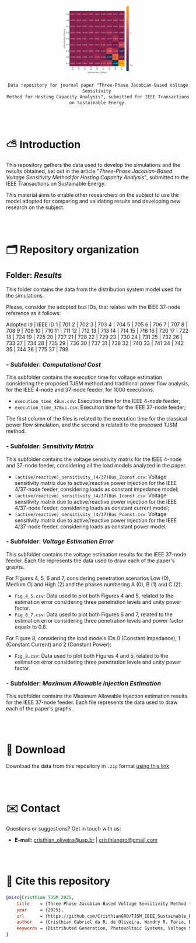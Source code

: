 <div align="center">
    <img src="sensitivity_4Bus.svg" style="width: 20vw">
    
    Data repository for journal paper "Three-Phase Jacobian-Based Voltage Sensitivity 
    Method for Hosting Capacity Analysis", submitted for IEEE Transactions on Sustainable Energy.
</div>

<br><br>

# ⛅ Introduction

This repository gathers the data used to develop the simulations and the results obtained, set out in the article _"Three-Phase Jacobian-Based Voltage Sensitivity Method for Hosting Capacity Analysis"_, submitted to the IEEE Transactions on Sustainable Energy.

This material aims to enable other researchers on the subject to use the model adopted for comparing and validating results and developing new research on the subject.

<br><br>

# 🗂️ Repository organization 

## Folder: _Results_
This folder contains the data from the distribution system model used for the simulations.

Please, consider the adopted bus IDs, that relates with the IEEE 37-node reference as it follows:

Adopted Id | IEEE ID 
        1  | 701 
        2  | 702 
        3  | 703 
        4  | 704 
        5  | 705 
        6  | 706 
        7  | 707 
        8  | 708 
        9  | 709 
        10 | 710
        11 | 711
        12 | 712
        13 | 713
        14 | 714
        15 | 718
        16 | 720
        17 | 722
        18 | 724
        19 | 725
        20 | 727
        21 | 728
        22 | 729
        23 | 730
        24 | 731
        25 | 732
        26 | 733
        27 | 734
        28 | 735
        29 | 736
        30 | 737
        31 | 738
        32 | 740
        33 | 741
        34 | 742
        35 | 744
        36 | 775
        37 | 799
        
### - Subfolder: _Computational Cost_
This subfolder contains the execution time for voltage estimation considering the proposed TJSM method and traditional power flow analysis, for the IEEE 4-node and 37-node feeder, for 1000 executions.

- `execution_time_4Bus.csv`: Execution time for the IEEE 4-node feeder; 
- `execution_time_37Bus.csv`: Execution time for the IEEE 37-node feeder;

The first column of the files is related to the execution time for the classical power flow simulation, and the second is related to the proposed TJSM method.

### - Subfolder: _Sensitivity Matrix_

This subfolder contains the voltage sensitivity matrix for the IEEE 4-node and 37-node feeder, considering all the load models analyzed in the paper.

- `(active/reactive)_sensitivity_(4/37)Bus_Zconst.csv`: Voltage sensitivity matrix due to active/reactive power injection for the IEEE 4/37-node feeder, considering loads as constant impedance model; 
- `(active/reactive)_sensitivity_(4/37)Bus_Iconst.csv`: Voltage sensitivity matrix due to active/reactive power injection for the IEEE 4/37-node feeder, considering loads as constant current model; 
- `(active/reactive)_sensitivity_(4/37)Bus_Pconst.csv`: Voltage sensitivity matrix due to active/reactive power injection for the IEEE 4/37-node feeder, considering loads as constant power model; 

### - Subfolder: _Voltage Estimation Error_

This subfolder contains the voltage estimation results for the IEEE 37-node feeder. Each file represents the data used to draw each of the paper's graphs.

For Figures 4, 5, 6 and 7, considering penetration scenarios Low (0), Medium (1) and High (2) and the phases numbering A (0), B (1) and C (2):

- `Fig_4_5.csv`: Data used to plot both Figures 4 and 5, related to the estimation error considering three penetration levels and unity power factor.
- `Fig_6_7.csv`: Data used to plot both Figures 6 and 7, related to the estimation error considering three penetration levels and power factor equals to 0.8. 

For Figure 8, considering the load models IDs 0 (Constant Impedance), 1 (Constant Current) and 2 (Constant Power):

- `Fig_8.csv`: Data used to plot both Figures 4 and 5, related to the estimation error considering three penetration levels and unity power factor.







### - Subfolder: _Maximum Allowable Injection Estimation_

This subfolder contains the Maximum Allowable Injection estimation results for the IEEE 37-node feeder. Each file represents the data used to draw each of the paper's graphs.

<br><br>

# 💾 Download
Download the data from this repository in `.zip` format [using this link](https://github.com/CristhianGRO/TJSM_IEEE_Sustainable_Energy/archive/refs/heads/main.zip)



<br><br>

# ✉️ Contact

Questions or suggestions? Get in touch with us:

- **E-mail:** cristhian_oliveira@usp.br | cristhiangro@gmail.com

<br><br>

# 💬 Cite this repository

```bibtex
@misc{Cristhian_TJSM_2025,
    title    = {Three-Phase Jacobian-Based Voltage Sensitivity Method for Hosting Capacity Analysis, submitted for IEEE Transactions on Sustainable Energy - Repository.},
    year     = {2025},
    url      = {https://github.com/CristhianGRO/TJSM_IEEE_Sustainable_Energy},
    author   = {Cristhian Gabriel da R. de Oliveira, Wandry R. Faria, Benvindo R. Pereira Jr. and João B. A. London Junior},
    keywords = {Distributed Generation, Photovoltaic Systems, Voltage Sensitivity Analysis, Unbalanced Networks.},
}
```
